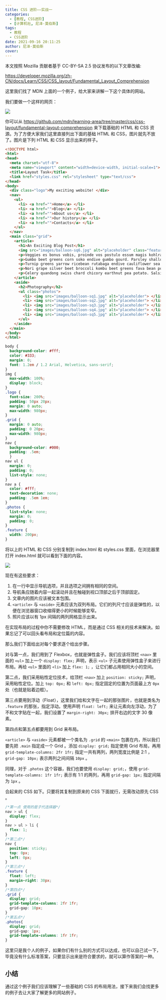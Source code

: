 ```yaml
---
title: CSS 进阶——实战一
categories:
  - [教程, CSS进阶]
  - [计算机社, 尼泽·莫伯斯]
tags:
  - 教程
  - CSS进阶
date: 2021-09-16 20:11:25
author: 尼泽·莫伯斯
cover:
---
```


本文按照 Mozilla 贡献者基于 CC-BY-SA 2.5 协议发布的以下文章改编:

<https://developer.mozilla.org/zh-CN/docs/Learn/CSS/CSS_layout/Fundamental_Layout_Comprehension>

这里我们找了 MDN 上面的一个例子，给大家来讲解一下这个具体的网站。

我们要做一个这样的网页：

![](4_layout-task-complete.png)

你可以从 <https://github.com/mdn/learning-area/tree/master/css/css-layout/fundamental-layout-comprehension> 来下载基础的 HTML 和 CSS 资源。为了方便大家我们这里直接列出下面的基础 HTML 和 CSS，图片就先不放了。图片是下列 HTML 和 CSS 显示出来的样子。

``` html
<!DOCTYPE html>
<html>
<head>
  <meta charset="utf-8">
  <meta name="viewport" content="width=device-width, initial-scale=1">
  <title>Layout Task</title>
  <link href="styles.css" rel="stylesheet" type="text/css">
</head>
<body>
  <div class="logo">My exciting website! </div>
  <nav>
    <ul>
      <li> <a href="">Home</a> </li>
      <li> <a href="">Blog</a> </li>
      <li> <a href="">About us</a> </li>
      <li> <a href="">Our history</a> </li>
      <li> <a href="">Contacts</a> </li>
    </ul>
  </nav>
  <main class="grid">
    <article>
      <h1>An Exciting Blog Post</h1>
      <img src="images/balloon-sq6.jpg" alt="placeholder" class="feature">
      <p>Veggies es bonus vobis, proinde vos postulo essum magis kohlrabi welsh onion daikon amaranth tatsoi tomatillo melon azuki bean garlic.</p>
      <p>Gumbo beet greens corn soko endive gumbo gourd. Parsley shallot courgette tatsoi pea sprouts fava bean collard greens dandelion okra wakame tomato. Dandelion cucumber earthnut pea peanut soko zucchini.</p>
      <p>Turnip greens yarrow ricebean rutabaga endive cauliflower sea lettuce kohlrabi amaranth water spinach avocado daikon napa cabbage asparagus winter purslane kale. Celery potato scallion desert raisin horseradish spinach carrot soko. Lotus root water spinach fennel kombu maize bamboo shoot green bean swiss chard seakale pumpkin onion chickpea gram corn pea. Brussels sprout coriander water chestnut gourd swiss chard wakame kohlrabi beetroot carrot watercress. Corn amaranth salsify bunya nuts nori azuki bean chickweed potato bell pepper artichoke.</p>
      <p>Nori grape silver beet broccoli kombu beet greens fava bean potato quandong celery. Bunya nuts black-eyed pea prairie turnip leek lentil turnip greens parsnip. Sea lettuce lettuce water chestnut eggplant winter purslane fennel azuki bean earthnut pea sierra leone bologi leek soko chicory celtuce parsley jícama salsify.</p>
      <p>Celery quandong swiss chard chicory earthnut pea potato. Salsify taro catsear garlic gram celery bitterleaf wattle seed collard greens nori. Grape wattle seed kombu beetroot horseradish carrot squash brussels sprout chard.</p>
    </article>
    <aside>
      <h2>Photography</h2>
      <ul class="photos">
        <li> <img src="images/balloon-sq1.jpg" alt="placeholder"> </li>
        <li> <img src="images/balloon-sq2.jpg" alt="placeholder"> </li>
        <li> <img src="images/balloon-sq3.jpg" alt="placeholder"> </li>
        <li> <img src="images/balloon-sq4.jpg" alt="placeholder"> </li>
        <li> <img src="images/balloon-sq5.jpg" alt="placeholder"> </li>
      </ul>
    </aside>
  </main>
</body>
</html>
```

``` css
body {
  background-color: #fff;
  color: #333;
  margin: 0;
  font: 1.2em / 1.2 Arial, Helvetica, sans-serif;
}
img {
  max-width: 100%;
  display: block;
}
.logo {
  font-size: 200%;
  padding: 50px 20px;
  margin: 0 auto;
  max-width: 980px;
}
.grid {
  margin: 0 auto;
  padding: 0 20px;
  max-width: 980px;
}
nav {
  background-color: #000;
  padding: .5em;
  }
nav ul {
  margin: 0;
  padding: 0;
  list-style: none;
}
nav a {
  color: #fff;
  text-decoration: none;
  padding: .5em 1em;
}
.photos {
  list-style: none;
  margin: 0;
  padding: 0;
}
.feature {
  width: 200px;
}
```

将以上的 HTML 和 CSS 分别复制到 index.html 和 styles.css 里面，在浏览器里打开 index.html 就可以看到下面的内容。

![](4_init.png)

现在有这些要求：


1. 在一行中显示导航选项，并且选项之间拥有相同的空间。
2. 导航条应随着内容一起滚动并且在触碰到视口顶部之后于顶部固定。
3. 文章内的图片应该被文本包围。
4. `<article>` 与 `<aside>` 元素应该为双列布局。它们的列尺寸应该是弹性的，以便在浏览器窗口收缩得更小的时候能够变窄。
5. 照片应该以有 1px 间隔的两列网格显示出来。

在实现布局的过程中你不需要修改 HTML，而是通过 CSS 相关的技术来解决。如果忘记了可以回头看布局和定位篇的内容。

那么我们下面给出对每个要求逐个给出步骤。

对与第一点，我们用到了 Flexbox，也就是弹性盒子。我们应该将顶栏 `<nav>` 里面的 `<ul>` 加上一个 `display: flex;` 声明，表示 `<ul>` 子元素使用弹性盒子来进行布局。再给 `<ul>` 里面的 `<li>` 加上 `flex: 1;` ，让它们都占用相同大小的空间。

第二点，我们采用粘性定位技术，给顶栏 `<nav>` 加上 `position: sticky;` 声明，采用粘性定位。加上 `top: 0px;` 和 `left: 0px;` 指定固定的位置为页面最上方 `0px` 处（也就是贴着边框）。

第三点要用到浮动（Float），这里我们给和文字在一起的那张图片，也就是类名为 `.feature` 的那张，指定浮动。使用声明 `float: left;` 来让元素向左浮动，为了不和文字贴在一起，我们设置了 `margin-right: 30px;` 排开右边的文字 30 像素。

第四点和第五点都要用到 Grid 来布局。

`<article>` 与 `<aside>` 元素都被一个类名为 `.grid` 的 `<main>` 包裹在内，所以我们要先把 `.main` 指定成一个 Grid 。添加 `display: grid;` 指定使用 Grid 布局，再用 `grid-template-columns: 2fr 1fr;` 指定一共有两列，两列宽度比例是 2:1 ，`grid-gap: 10px;` 表示两列之间间隔 `10px` 。

同理，对于 `.photos` 这个容器，我们也要使用 `display: grid;`，使用 `grid-template-columns: 1fr 1fr;` 表示有 1:1 的两列，再用 `grid-gap: 1px;` 指定间隔为 `1px` 。

合起来的 CSS 如下。只要将其复制到原来的 CSS 下面就行，无需改动原先 CSS 。

``` css
/*第一点 使用的是子代选择器*/
nav > ul {
  display: flex;
}
nav > ul > li {
  flex: 1;
}
/*第二点*/
nav {
  position: sticky;
  top: 0px;
  left: 0px;
}
/*第三点*/
.feature {
  float: left;
  margin-right: 30px;
}
/*第四点*/
.grid {
  display: grid;
  grid-template-columns: 2fr 1fr;
  grid-gap: 10px;
}
/*第五点*/
.photos{
  display: grid;
  grid-gap: 1px;
  grid-template-columns: 1fr 1fr;
}
```

这里只是我个人的例子，如果你们有什么别的方式可以达成，也可以自己试一下，毕竟没有什么标准答案，只要显示出来是符合要求的，就可以算作答案的一种。

## 小结

通过这个例子我们应该理解了一些基础的 CSS 的布局用法，接下来我们会找更多的例子去让大家了解更多的网站例子。
